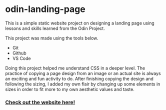 # odin-landing-page

This is a simple static website project on designing a landing page using lessons and skills learned from the Odin Project.

This project was made using the tools below.

- Git
- Github
- VS Code

Doing this project helped me understand CSS in a deeper level. The practice of copying a page design from an image or an actual site is always an exciting and fun activity to do. After finishing copying the design and following the sizing, I added my own flair by changing up some elements in sizes in order to fit more to my own aesthetic values and taste.

### [Check out the website here!](https://greythedev.github.io/odin-landing-page/)
